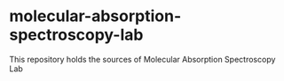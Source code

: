 # molecular-absorption-spectroscopy-lab
This repository holds the sources of Molecular Absorption Spectroscopy Lab
